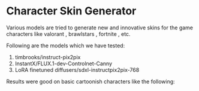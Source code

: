 # Character Skin Generator
Various models are tried to generate new and innovative skins for the game characters like valorant , brawlstars , fortnite , etc.

Following are the models which we have tested:
1) timbrooks/instruct-pix2pix 
2) InstantX/FLUX.1-dev-Controlnet-Canny
3) LoRA finetuned diffusers/sdxl-instructpix2pix-768

Results were good on basic cartoonish characters like the following:

